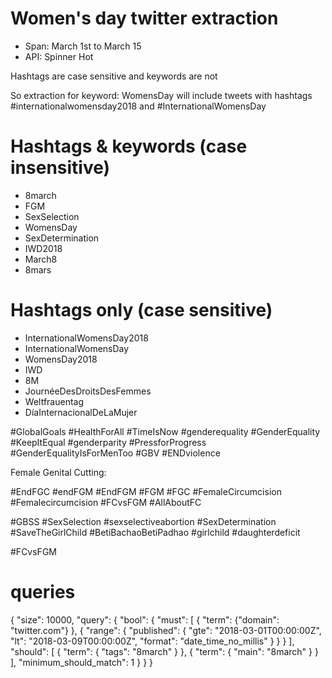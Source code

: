 # Women's day twitter extraction

* Span: March 1st to March 15
* API: Spinner Hot

Hashtags are case sensitive and keywords are not

So extraction for keyword: WomensDay
will include tweets with hashtags #internationalwomensday2018 and #InternationalWomensDay

# Hashtags & keywords (case insensitive)
* 8march
* FGM
* SexSelection
* WomensDay
* SexDetermination
* IWD2018
* March8
* 8mars

# Hashtags only (case sensitive)
* InternationalWomensDay2018
* InternationalWomensDay
* WomensDay2018
* IWD
* 8M
* JournéeDesDroitsDesFemmes
* Weltfrauentag
* DíaInternacionalDeLaMujer

#GlobalGoals
#HealthForAll
#TimeIsNow
#genderequality
#GenderEquality
#KeepItEqual
#genderparity
#PressforProgress
#GenderEqualityIsForMenToo
#GBV
#ENDviolence

Female Genital Cutting:

#EndFGC
#endFGM
#EndFGM
#FGM
#FGC
#FemaleCircumcision
#Femalecircumcision
#FCvsFGM
#AllAboutFC

#GBSS
#SexSelection
#sexselectiveabortion
#SexDetermination
#SaveTheGirlChild
#BetiBachaoBetiPadhao
#girlchild
#daughterdeficit


#FCvsFGM




# queries
{
    "size": 10000,
    "query":
        {
          "bool": {
            "must": [
                { "term":  {"domain": "twitter.com"} },
                { "range": { "published": { "gte": "2018-03-01T00:00:00Z", "lt": "2018-03-09T00:00:00Z", "format": "date_time_no_millis" } } }
            ],
            "should": [
                { "term": { "tags": "8march" }   },
                { "term": { "main": "8march" }   }
            ],
            "minimum_should_match": 1
          }
        }
}

